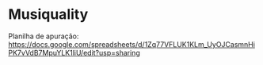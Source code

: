 # Musiquality
Planilha de apuração:
https://docs.google.com/spreadsheets/d/1Zq77VFLUK1KLm_UyOJCasmnHiPK7vVdB7MpuYLK1liU/edit?usp=sharing
